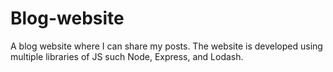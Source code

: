 # Blog-website
A blog website where I can share my posts. The website is developed using multiple libraries of JS such Node, Express, and Lodash.
